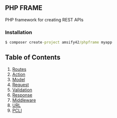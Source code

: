 ## PHP FRAME
PHP framework for creating REST APIs

### Installation
```cmd
$ composer create-project amsify42/phpframe myapp
```

## Table of Contents
1. [Routes](https://github.com/amsify42/phpframe/readme/routes.md)
2. [Action](https://github.com/amsify42/phpframe/readme/action.md)
3. [Model](https://github.com/amsify42/phpframe/readme/model.md)
4. [Request](https://github.com/amsify42/phpframe/readme/request.md)
5. [Validation](https://github.com/amsify42/phpframe/readme/validation.md)
6. [Response](https://github.com/amsify42/phpframe/readme/response.md)
7. [Middleware](https://github.com/amsify42/phpframe/readme/middleware.md)
8. [URL](https://github.com/amsify42/phpframe/readme/url.md)
9. [PCLI](https://github.com/amsify42/phpframe/readme/pcli.md)